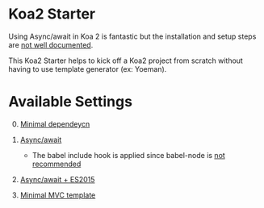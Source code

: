 # Koa2 Starter

Using Async/await in Koa 2 is fantastic but the installation and setup steps are [not well documented](https://github.com/koajs/koa/blob/master/docs/api/index.md#installation).

This Koa2 Starter helps to kick off a Koa2 project from scratch without having to use template generator (ex: Yoeman).

# Available Settings

0. [Minimal dependeycn](https://github.com/rightson/koa2-starter/tree/master/0.minimal)

1. [Async/await](https://github.com/rightson/koa2-starter/tree/master/1.async)

	- The babel include hook is applied since babel-node is [not recommended](https://github.com/koajs/koa/issues/572#issuecomment-152680810)

2. [Async/await + ES2015](https://github.com/rightson/koa2-starter/tree/master/2.async+es2015)

3. [Minimal MVC template](https://github.com/rightson/koa2-starter/tree/master/3.mvc)
